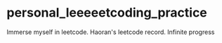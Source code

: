 # personal_leeeeetcoding_practice

Immerse myself in leetcode.
Haoran's leetcode record.
Infinite progress
